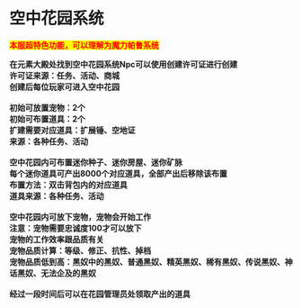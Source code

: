 # 空中花园系统

<mark style="color:red;">**本服超特色功能，可以理解为魔力帕鲁系统**</mark>

**在元素大殿处找到空中花园系统Npc可以使用创建许可证进行创建**\
**许可证来源：任务、活动、商城**\
**创建后每位玩家可进入空中花园**\
\
**初始可放置宠物：2个**\
**初始可布置道具：2个**\
**扩建需要对应道具：扩展锤、空地证**\
**来源：各种任务、活动**\
\
**空中花园内可布置迷你种子、迷你房屋、迷你矿脉**\
**每个迷你道具可产出8000个对应道具，全部产出后移除该布置**\
**布置方法：双击背包内的对应道具**\
**道具来源：各种任务、活动**\
\
**空中花园内可放下宠物，宠物会开始工作**\
**注意：宠物需要忠诚度100才可以放下**\
**宠物的工作效率跟品质有关**\
**宠物品质计算：等级、修正、抗性、掉档**\
**宠物品质低到高：黑奴中的黑奴、普通黑奴、精英黑奴、稀有黑奴、传说黑奴、神话黑奴、无法企及的黑奴**\
\
**经过一段时间后可以在花园管理员处领取产出的道具**
